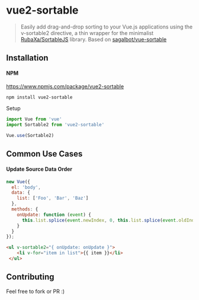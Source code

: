 # vue2-sortable

> Easily add drag-and-drop sorting to your Vue.js applications using the v-sortable2 directive, a thin wrapper for the minimalist [RubaXa/SortableJS](https://github.com/RubaXa/Sortable) library. 
Based on [sagalbot/vue-sortable](https://github.com/sagalbot/vue-sortable)


Installation
--

#### NPM

https://www.npmjs.com/package/vue2-sortable

```bash
npm install vue2-sortable
```

Setup

```javascript
import Vue from 'vue'
import Sortable2 from 'vue2-sortable'

Vue.use(Sortable2)
```

Common Use Cases
--

#### Update Source Data Order

```javascript
new Vue({
  el: 'body',
  data: {
    list: ['Foo', 'Bar', 'Baz']
  },
  methods: {
    onUpdate: function (event) {
      this.list.splice(event.newIndex, 0, this.list.splice(event.oldIndex, 1)[0])
    }
  }
});
```

```html
<ul v-sortable2="{ onUpdate: onUpdate }">
    <li v-for="item in list">{{ item }}</li>
 </ul>
```

Contributing
--

Feel free to fork or PR :)

